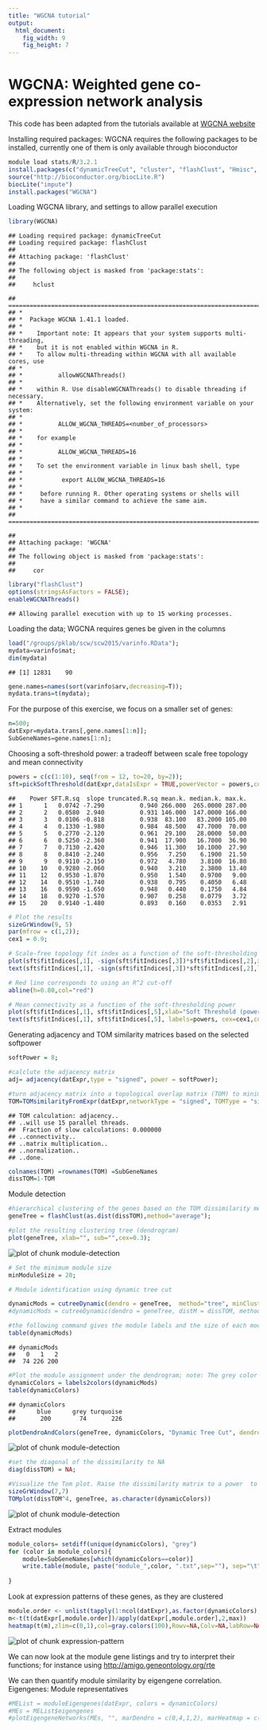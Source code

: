 ```yaml
---
title: "WGCNA tutorial"
output:
  html_document:
    fig_width: 9
    fig_height: 7
---
```




WGCNA: Weighted gene co-expression network analysis
========================================================
This code has been adapted from the tutorials available at [WGCNA website](http://labs.genetics.ucla.edu/horvath/CoexpressionNetwork/Rpackages/WGCNA/)

Installing required packages:
WGCNA requires the following packages to be installed,
currently one of them is only available through bioconductor


```r
module load stats/R/3.2.1
install.packages(c("dynamicTreeCut", "cluster", "flashClust", "Hmisc", "reshape", "foreach", "doParallel") ) 
source("http://bioconductor.org/biocLite.R") 
biocLite("impute")
install.packages("WGCNA")
```


Loading WGCNA library, and settings to allow parallel execution



```r
library(WGCNA)
```

```
## Loading required package: dynamicTreeCut
## Loading required package: flashClust
## 
## Attaching package: 'flashClust'
## 
## The following object is masked from 'package:stats':
## 
##     hclust
```

```
## ==========================================================================
## *
## *  Package WGCNA 1.41.1 loaded.
## *
## *    Important note: It appears that your system supports multi-threading,
## *    but it is not enabled within WGCNA in R. 
## *    To allow multi-threading within WGCNA with all available cores, use 
## *
## *          allowWGCNAThreads()
## *
## *    within R. Use disableWGCNAThreads() to disable threading if necessary.
## *    Alternatively, set the following environment variable on your system:
## *
## *          ALLOW_WGCNA_THREADS=<number_of_processors>
## *
## *    for example 
## *
## *          ALLOW_WGCNA_THREADS=16
## *
## *    To set the environment variable in linux bash shell, type 
## *
## *           export ALLOW_WGCNA_THREADS=16
## *
## *     before running R. Other operating systems or shells will
## *     have a similar command to achieve the same aim.
## *
## ==========================================================================
```

```
## 
## Attaching package: 'WGCNA'
## 
## The following object is masked from 'package:stats':
## 
##     cor
```

```r
library("flashClust")
options(stringsAsFactors = FALSE);
enableWGCNAThreads()
```

```
## Allowing parallel execution with up to 15 working processes.
```


Loading the data;
WGCNA requires genes be given in the columns



```r
load("/groups/pklab/scw/scw2015/varinfo.RData");
mydata=varinfo$mat;
dim(mydata)
```

```
## [1] 12831    90
```

```r
gene.names=names(sort(varinfo$arv,decreasing=T));
mydata.trans=t(mydata);
```


For the purpose of this exercise, we focus on a smaller set of genes:



```r
n=500;
datExpr=mydata.trans[,gene.names[1:n]];
SubGeneNames=gene.names[1:n];
```


Choosing a soft-threshold power: a tradeoff between scale free topology and mean connectivity



```r
powers = c(c(1:10), seq(from = 12, to=20, by=2));
sft=pickSoftThreshold(datExpr,dataIsExpr = TRUE,powerVector = powers,corFnc = cor,corOptions = list(use = 'p'),networkType = "signed")
```

```
##    Power SFT.R.sq  slope truncated.R.sq mean.k. median.k. max.k.
## 1      1   0.0742 -7.290          0.940 266.000  265.0000 287.00
## 2      2   0.0580  2.940          0.931 146.000  147.0000 166.00
## 3      3   0.0106 -0.818          0.938  83.100   83.2000 105.00
## 4      4   0.1330 -1.980          0.984  48.500   47.7000  70.00
## 5      5   0.2770 -2.120          0.961  29.100   28.0000  50.00
## 6      6   0.5250 -2.360          0.941  17.900   16.7000  36.90
## 7      7   0.7130 -2.420          0.946  11.300   10.1000  27.90
## 8      8   0.8410 -2.240          0.956   7.250    6.1900  21.50
## 9      9   0.9110 -2.150          0.972   4.780    3.8100  16.80
## 10    10   0.9280 -2.060          0.940   3.210    2.3800  13.40
## 11    12   0.9530 -1.870          0.950   1.540    0.9700   9.00
## 12    14   0.9510 -1.740          0.938   0.795    0.4050   6.48
## 13    16   0.9590 -1.650          0.948   0.440    0.1750   4.84
## 14    18   0.9270 -1.570          0.907   0.258    0.0779   3.72
## 15    20   0.9140 -1.480          0.893   0.160    0.0353   2.91
```

```r
# Plot the results
sizeGrWindow(9, 5)
par(mfrow = c(1,2));
cex1 = 0.9;

# Scale-free topology fit index as a function of the soft-thresholding power
plot(sft$fitIndices[,1], -sign(sft$fitIndices[,3])*sft$fitIndices[,2],xlab="Soft Threshold (power)",ylab="Scale Free Topology Model Fit, signed R^2",type="n", main = paste("Scale independence"));
text(sft$fitIndices[,1], -sign(sft$fitIndices[,3])*sft$fitIndices[,2],labels=powers,cex=cex1,col="red");

# Red line corresponds to using an R^2 cut-off
abline(h=0.80,col="red")

# Mean connectivity as a function of the soft-thresholding power
plot(sft$fitIndices[,1], sft$fitIndices[,5],xlab="Soft Threshold (power)",ylab="Mean Connectivity", type="n",main = paste("Mean connectivity"))
text(sft$fitIndices[,1], sft$fitIndices[,5], labels=powers, cex=cex1,col="red")
```


Generating adjacency and TOM similarity matrices based on the selected softpower



```r
softPower = 8;

#calclute the adjacency matrix
adj= adjacency(datExpr,type = "signed", power = softPower);

#turn adjacency matrix into a topological overlap matrix (TOM) to minimize the effects of noise and spurious associations
TOM=TOMsimilarityFromExpr(datExpr,networkType = "signed", TOMType = "signed", power = softPower);
```

```
## TOM calculation: adjacency..
## ..will use 15 parallel threads.
##  Fraction of slow calculations: 0.000000
## ..connectivity..
## ..matrix multiplication..
## ..normalization..
## ..done.
```

```r
colnames(TOM) =rownames(TOM) =SubGeneNames
dissTOM=1-TOM
```


Module detection



```r
#hierarchical clustering of the genes based on the TOM dissimilarity measure
geneTree = flashClust(as.dist(dissTOM),method="average");

#plot the resulting clustering tree (dendrogram)
plot(geneTree, xlab="", sub="",cex=0.3);
```

![plot of chunk module-detection](figure/module-detection-1.png) 

```r
# Set the minimum module size
minModuleSize = 20;

# Module identification using dynamic tree cut

dynamicMods = cutreeDynamic(dendro = geneTree,  method="tree", minClusterSize = minModuleSize);
#dynamicMods = cutreeDynamic(dendro = geneTree, distM = dissTOM, method="hybrid", deepSplit = 2, pamRespectsDendro = FALSE, minClusterSize = minModuleSize);

#the following command gives the module labels and the size of each module. Lable 0 is reserved for unassigned genes
table(dynamicMods)
```

```
## dynamicMods
##   0   1   2 
##  74 226 200
```

```r
#Plot the module assignment under the dendrogram; note: The grey color is reserved for unassigned genes
dynamicColors = labels2colors(dynamicMods)
table(dynamicColors)
```

```
## dynamicColors
##      blue      grey turquoise 
##       200        74       226
```

```r
plotDendroAndColors(geneTree, dynamicColors, "Dynamic Tree Cut", dendroLabels = FALSE, hang = 0.03, addGuide = TRUE, guideHang = 0.05, main = "Gene dendrogram and module colors")
```

![plot of chunk module-detection](figure/module-detection-2.png) 

```r
#set the diagonal of the dissimilarity to NA 
diag(dissTOM) = NA;

#Visualize the Tom plot. Raise the dissimilarity matrix to a power  to bring out the module structure
sizeGrWindow(7,7)
TOMplot(dissTOM^4, geneTree, as.character(dynamicColors))
```

![plot of chunk module-detection](figure/module-detection-3.png) 

Extract modules


```r
module_colors= setdiff(unique(dynamicColors), "grey")
for (color in module_colors){
    module=SubGeneNames[which(dynamicColors==color)]
    write.table(module, paste("module_",color, ".txt",sep=""), sep="\t", row.names=FALSE, col.names=FALSE,quote=FALSE)
    
}
```

Look at expression patterns of these genes, as they are clustered


```r
module.order <- unlist(tapply(1:ncol(datExpr),as.factor(dynamicColors),I))
m<-t(t(datExpr[,module.order])/apply(datExpr[,module.order],2,max))
heatmap(t(m),zlim=c(0,1),col=gray.colors(100),Rowv=NA,Colv=NA,labRow=NA,scale="none",RowSideColors=dynamicColors[module.order])
```

![plot of chunk expression-pattern](figure/expression-pattern-1.png) 

We can now look at the module gene listings and try to interpret their functions; for instance using http://amigo.geneontology.org/rte

We can then quantify module similarity by eigengene correlation. Eigengenes: Module representatives


```r
#MEList = moduleEigengenes(datExpr, colors = dynamicColors)
#MEs = MEList$eigengenes
#plotEigengeneNetworks(MEs, "", marDendro = c(0,4,1,2), marHeatmap = c(3,4,1,2))
```


